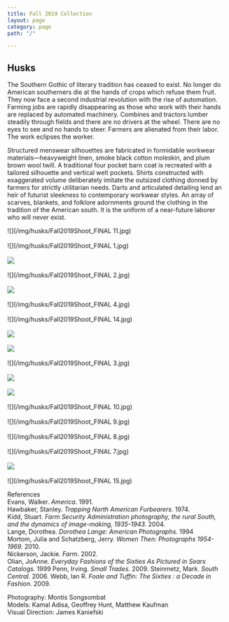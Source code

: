 ```yaml
---
title: Fall 2019 Collection
layout: page
category: page
path: "/"

---
```

## Husks

The Southern Gothic of literary tradition has ceased to exist. No longer do American southerners die at the hands of crops which refuse them fruit. They now face a second industrial revolution with the rise of automation. Farming jobs are rapidly disappearing as those who work with their hands are replaced by automated machinery. Combines and tractors lumber steadily through fields and there are no drivers at the wheel. There are no eyes to see and no hands to steer. Farmers are alienated from their labor. The work eclipses the worker.

Structured menswear silhouettes are fabricated in formidable workwear materials—heavyweight linen, smoke black cotton moleskin, and plum brown wool twill. A traditional four pocket barn coat is recreated with a tailored silhouette and vertical welt pockets. Shirts constructed with exaggerated volume deliberately imitate the outsized clothing donned by farmers for strictly utilitarian needs. Darts and articulated detailing lend an heir of futurist sleekness to contemporary workwear styles. An array of scarves, blankets, and folklore adornments ground the clothing in the tradition of the American south. It is the uniform of a near-future laborer who will never exist.

![](/img/husks/Fall2019Shoot_FINAL 11.jpg)<br/><br/>
![](/img/husks/Fall2019Shoot_FINAL 1.jpg)<br/><br/>
![](/img/process.jpg)<br/><br/>
![](/img/husks/Fall2019Shoot_FINAL 2.jpg)<br/><br/>
![](/img/fall2019shoot_final-42.jpg)<br/><br/>
![](/img/husks/Fall2019Shoot_FINAL 4.jpg)<br/><br/>
![](/img/husks/Fall2019Shoot_FINAL 14.jpg)<br/><br/>
![](/img/process4.jpg)<br/><br/>
![](/img/fall2019shoot_final-6.jpg)<br/><br/>
![](/img/husks/Fall2019Shoot_FINAL 3.jpg)<br/><br/>
![](/img/process2.jpg)<br/><br/>
![](/img/process3.jpg)<br/><br/>
![](/img/husks/Fall2019Shoot_FINAL 10.jpg)<br/><br/>
![](/img/husks/Fall2019Shoot_FINAL 9.jpg)<br/><br/>
![](/img/husks/Fall2019Shoot_FINAL 8.jpg)<br/><br/>
![](/img/husks/Fall2019Shoot_FINAL 7.jpg)<br/><br/>
![](/img/process6.jpg)<br/><br/>
![](/img/husks/Fall2019Shoot_FINAL 15.jpg)

References  
Evans, Walker. _America_. 1991.  
Hawbaker, Stanley. _Trapping North American Furbearers._ 1974.  
Kidd, Stuart. _Farm Security Administration photography, the rural South, and the dynamics of image-making, 1935-1943._ 2004.  
Lange, Dorothea. _Dorothea Lange: American Photographs._ 1994  
Mortom, Julia and Schatzberg, Jerry. _Women Then: Photographs 1954-1969._ 2010.  
Nickerson, Jackie. _Farm_. 2002.  
Olian, JoAnne. _Everyday Fashions of the Sixties As Pictured in Sears Catalogs._ 1999
Penn, Irving. _Small Trades._ 2009.
Steinmetz, Mark. _South Central._ 2006.
Webb, Ian R. _Foale and Tuffin: The Sixties : a Decade in Fashion._ 2009.

Photography: Montis Songsombat  
Models: Kamal Adisa, Geoffrey Hunt, Matthew Kaufman  
Visual Direction: James Kaniefski